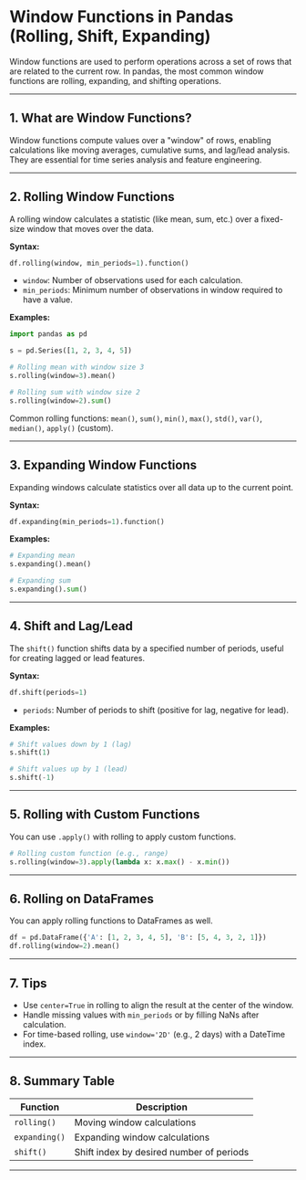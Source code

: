 # Window Functions in Pandas (Rolling, Shift, Expanding)

Window functions are used to perform operations across a set of rows that are related to the current row. In pandas, the most common window functions are rolling, expanding, and shifting operations.

---

## 1. What are Window Functions?

Window functions compute values over a "window" of rows, enabling calculations like moving averages, cumulative sums, and lag/lead analysis. They are essential for time series analysis and feature engineering.

---

## 2. Rolling Window Functions

A rolling window calculates a statistic (like mean, sum, etc.) over a fixed-size window that moves over the data.

**Syntax:**
```python
df.rolling(window, min_periods=1).function()
```
- `window`: Number of observations used for each calculation.
- `min_periods`: Minimum number of observations in window required to have a value.

**Examples:**
```python
import pandas as pd

s = pd.Series([1, 2, 3, 4, 5])

# Rolling mean with window size 3
s.rolling(window=3).mean()

# Rolling sum with window size 2
s.rolling(window=2).sum()
```

Common rolling functions: `mean()`, `sum()`, `min()`, `max()`, `std()`, `var()`, `median()`, `apply()` (custom).

---

## 3. Expanding Window Functions

Expanding windows calculate statistics over all data up to the current point.

**Syntax:**
```python
df.expanding(min_periods=1).function()
```

**Examples:**
```python
# Expanding mean
s.expanding().mean()

# Expanding sum
s.expanding().sum()
```

---

## 4. Shift and Lag/Lead

The `shift()` function shifts data by a specified number of periods, useful for creating lagged or lead features.

**Syntax:**
```python
df.shift(periods=1)
```
- `periods`: Number of periods to shift (positive for lag, negative for lead).

**Examples:**
```python
# Shift values down by 1 (lag)
s.shift(1)

# Shift values up by 1 (lead)
s.shift(-1)
```

---

## 5. Rolling with Custom Functions

You can use `.apply()` with rolling to apply custom functions.

```python
# Rolling custom function (e.g., range)
s.rolling(window=3).apply(lambda x: x.max() - x.min())
```

---

## 6. Rolling on DataFrames

You can apply rolling functions to DataFrames as well.

```python
df = pd.DataFrame({'A': [1, 2, 3, 4, 5], 'B': [5, 4, 3, 2, 1]})
df.rolling(window=2).mean()
```

---

## 7. Tips

- Use `center=True` in rolling to align the result at the center of the window.
- Handle missing values with `min_periods` or by filling NaNs after calculation.
- For time-based rolling, use `window='2D'` (e.g., 2 days) with a DateTime index.

---

## 8. Summary Table

| Function         | Description                                 |
|------------------|---------------------------------------------|
| `rolling()`      | Moving window calculations                  |
| `expanding()`    | Expanding window calculations               |
| `shift()`        | Shift index by desired number of periods    |

---
